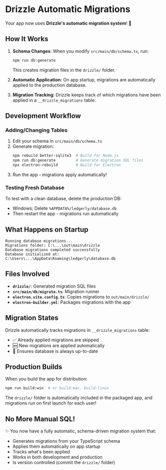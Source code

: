 # Drizzle Automatic Migrations

Your app now uses **Drizzle's automatic migration system**! 🎉

## How It Works

1. **Schema Changes**: When you modify `src/main/db/schema.ts`, run:
   ```bash
   npm run db:generate
   ```
   This creates migration files in the `drizzle/` folder.

2. **Automatic Application**: On app startup, migrations are automatically applied to the production database.

3. **Migration Tracking**: Drizzle keeps track of which migrations have been applied in a `__drizzle_migrations` table.

## Development Workflow

### Adding/Changing Tables

1. Edit your schema in `src/main/db/schema.ts`
2. Generate migration:
   ```bash
   npm rebuild better-sqlite3  # Build for Node.js
   npm run db:generate         # Generate migration SQL files
   npx electron-rebuild        # Build for Electron
   ```
3. Run the app - migrations apply automatically!

### Testing Fresh Database

To test with a clean database, delete the production DB:
- Windows: Delete `%APPDATA%/ledgerly/database.db`
- Then restart the app - migrations run automatically

## What Happens on Startup

```
Running database migrations...
Migrations folder: C:\...\out\main\drizzle
Database migrations completed successfully
Database initialized at: C:\Users\...\AppData\Roaming\ledgerly\database.db
```

## Files Involved

- **`drizzle/`**: Generated migration SQL files
- **`src/main/db/migrate.ts`**: Migration runner
- **`electron.vite.config.ts`**: Copies migrations to `out/main/drizzle/`
- **`electron-builder.yml`**: Packages migrations with the app

## Migration States

Drizzle automatically tracks migrations in `__drizzle_migrations` table:
- ✅ Already applied migrations are skipped
- 🆕 New migrations are applied automatically
- 🔄 Ensures database is always up-to-date

## Production Builds

When you build the app for distribution:
```bash
npm run build:win  # or build:mac, build:linux
```

The `drizzle/` folder is automatically included in the packaged app, and migrations run on first launch for each user!

## No More Manual SQL! 

✨ You now have a fully automatic, schema-driven migration system that:
- Generates migrations from your TypeScript schema
- Applies them automatically on app startup
- Tracks what's been applied
- Works in both development and production
- Is version controlled (commit the `drizzle/` folder)
